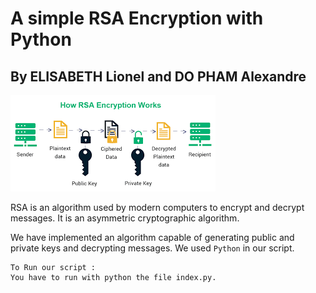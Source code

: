 # A simple RSA Encryption with Python

## By ELISABETH Lionel and DO PHAM Alexandre 

<img src="rsa.png">

RSA is an algorithm used by modern computers to encrypt and decrypt messages. 
It is an asymmetric cryptographic algorithm. 

We have implemented an algorithm capable of generating public and private keys and decrypting messages.
We used `Python` in our script.

```
To Run our script :
You have to run with python the file index.py.
```
